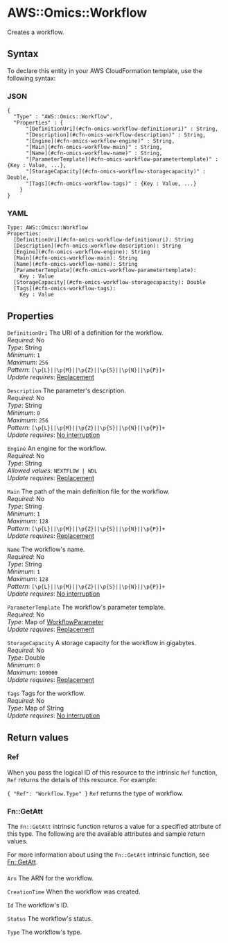 # AWS::Omics::Workflow<a name="aws-resource-omics-workflow"></a>

Creates a workflow\.

## Syntax<a name="aws-resource-omics-workflow-syntax"></a>

To declare this entity in your AWS CloudFormation template, use the following syntax:

### JSON<a name="aws-resource-omics-workflow-syntax.json"></a>

```
{
  "Type" : "AWS::Omics::Workflow",
  "Properties" : {
      "[DefinitionUri](#cfn-omics-workflow-definitionuri)" : String,
      "[Description](#cfn-omics-workflow-description)" : String,
      "[Engine](#cfn-omics-workflow-engine)" : String,
      "[Main](#cfn-omics-workflow-main)" : String,
      "[Name](#cfn-omics-workflow-name)" : String,
      "[ParameterTemplate](#cfn-omics-workflow-parametertemplate)" : {Key : Value, ...},
      "[StorageCapacity](#cfn-omics-workflow-storagecapacity)" : Double,
      "[Tags](#cfn-omics-workflow-tags)" : {Key : Value, ...}
    }
}
```

### YAML<a name="aws-resource-omics-workflow-syntax.yaml"></a>

```
Type: AWS::Omics::Workflow
Properties: 
  [DefinitionUri](#cfn-omics-workflow-definitionuri): String
  [Description](#cfn-omics-workflow-description): String
  [Engine](#cfn-omics-workflow-engine): String
  [Main](#cfn-omics-workflow-main): String
  [Name](#cfn-omics-workflow-name): String
  [ParameterTemplate](#cfn-omics-workflow-parametertemplate): 
    Key : Value
  [StorageCapacity](#cfn-omics-workflow-storagecapacity): Double
  [Tags](#cfn-omics-workflow-tags): 
    Key : Value
```

## Properties<a name="aws-resource-omics-workflow-properties"></a>

`DefinitionUri`  <a name="cfn-omics-workflow-definitionuri"></a>
The URI of a definition for the workflow\.  
*Required*: No  
*Type*: String  
*Minimum*: `1`  
*Maximum*: `256`  
*Pattern*: `[\p{L}||\p{M}||\p{Z}||\p{S}||\p{N}||\p{P}]+`  
*Update requires*: [Replacement](https://docs.aws.amazon.com/AWSCloudFormation/latest/UserGuide/using-cfn-updating-stacks-update-behaviors.html#update-replacement)

`Description`  <a name="cfn-omics-workflow-description"></a>
The parameter's description\.  
*Required*: No  
*Type*: String  
*Minimum*: `0`  
*Maximum*: `256`  
*Pattern*: `[\p{L}||\p{M}||\p{Z}||\p{S}||\p{N}||\p{P}]+`  
*Update requires*: [No interruption](https://docs.aws.amazon.com/AWSCloudFormation/latest/UserGuide/using-cfn-updating-stacks-update-behaviors.html#update-no-interrupt)

`Engine`  <a name="cfn-omics-workflow-engine"></a>
An engine for the workflow\.  
*Required*: No  
*Type*: String  
*Allowed values*: `NEXTFLOW | WDL`  
*Update requires*: [Replacement](https://docs.aws.amazon.com/AWSCloudFormation/latest/UserGuide/using-cfn-updating-stacks-update-behaviors.html#update-replacement)

`Main`  <a name="cfn-omics-workflow-main"></a>
The path of the main definition file for the workflow\.  
*Required*: No  
*Type*: String  
*Minimum*: `1`  
*Maximum*: `128`  
*Pattern*: `[\p{L}||\p{M}||\p{Z}||\p{S}||\p{N}||\p{P}]+`  
*Update requires*: [Replacement](https://docs.aws.amazon.com/AWSCloudFormation/latest/UserGuide/using-cfn-updating-stacks-update-behaviors.html#update-replacement)

`Name`  <a name="cfn-omics-workflow-name"></a>
The workflow's name\.  
*Required*: No  
*Type*: String  
*Minimum*: `1`  
*Maximum*: `128`  
*Pattern*: `[\p{L}||\p{M}||\p{Z}||\p{S}||\p{N}||\p{P}]+`  
*Update requires*: [No interruption](https://docs.aws.amazon.com/AWSCloudFormation/latest/UserGuide/using-cfn-updating-stacks-update-behaviors.html#update-no-interrupt)

`ParameterTemplate`  <a name="cfn-omics-workflow-parametertemplate"></a>
The workflow's parameter template\.  
*Required*: No  
*Type*: Map of [WorkflowParameter](aws-properties-omics-workflow-workflowparameter.md)  
*Update requires*: [Replacement](https://docs.aws.amazon.com/AWSCloudFormation/latest/UserGuide/using-cfn-updating-stacks-update-behaviors.html#update-replacement)

`StorageCapacity`  <a name="cfn-omics-workflow-storagecapacity"></a>
A storage capacity for the workflow in gigabytes\.  
*Required*: No  
*Type*: Double  
*Minimum*: `0`  
*Maximum*: `100000`  
*Update requires*: [Replacement](https://docs.aws.amazon.com/AWSCloudFormation/latest/UserGuide/using-cfn-updating-stacks-update-behaviors.html#update-replacement)

`Tags`  <a name="cfn-omics-workflow-tags"></a>
Tags for the workflow\.  
*Required*: No  
*Type*: Map of String  
*Update requires*: [No interruption](https://docs.aws.amazon.com/AWSCloudFormation/latest/UserGuide/using-cfn-updating-stacks-update-behaviors.html#update-no-interrupt)

## Return values<a name="aws-resource-omics-workflow-return-values"></a>

### Ref<a name="aws-resource-omics-workflow-return-values-ref"></a>

When you pass the logical ID of this resource to the intrinsic `Ref` function, `Ref` returns the details of this resource\. For example:

 `{ "Ref": "Workflow.Type" }` `Ref` returns the type of workflow\. 

### Fn::GetAtt<a name="aws-resource-omics-workflow-return-values-fn--getatt"></a>

The `Fn::GetAtt` intrinsic function returns a value for a specified attribute of this type\. The following are the available attributes and sample return values\.

For more information about using the `Fn::GetAtt` intrinsic function, see [Fn::GetAtt](https://docs.aws.amazon.com/AWSCloudFormation/latest/UserGuide/intrinsic-function-reference-getatt.html)\.

#### <a name="aws-resource-omics-workflow-return-values-fn--getatt-fn--getatt"></a>

`Arn`  <a name="Arn-fn::getatt"></a>
The ARN for the workflow\.

`CreationTime`  <a name="CreationTime-fn::getatt"></a>
When the workflow was created\.

`Id`  <a name="Id-fn::getatt"></a>
The workflow's ID\.

`Status`  <a name="Status-fn::getatt"></a>
The workflow's status\.

`Type`  <a name="Type-fn::getatt"></a>
The workflow's type\.